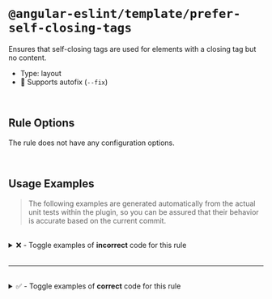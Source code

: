<!--

  DO NOT EDIT.

  This markdown file was autogenerated using a mixture of the following files as the source of truth for its data:
  - ../../src/rules/prefer-self-closing-tags.ts
  - ../../tests/rules/prefer-self-closing-tags/cases.ts

  In order to update this file, it is therefore those files which need to be updated, as well as potentially the generator script:
  - ../../../../tools/scripts/generate-rule-docs.ts

-->

<br>

# `@angular-eslint/template/prefer-self-closing-tags`

Ensures that self-closing tags are used for elements with a closing tag but no content.

- Type: layout
- 🔧 Supports autofix (`--fix`)

<br>

## Rule Options

The rule does not have any configuration options.

<br>

## Usage Examples

> The following examples are generated automatically from the actual unit tests within the plugin, so you can be assured that their behavior is accurate based on the current commit.

<br>

<details>
<summary>❌ - Toggle examples of <strong>incorrect</strong> code for this rule</summary>

<br>

#### Default Config

```json
{
  "rules": {
    "@angular-eslint/template/prefer-self-closing-tags": [
      "error"
    ]
  }
}
```

<br>

#### ❌ Invalid Code

```html
<my-component></my-component>
              ~~~~~~~~~~~~~~~
```

<br>

---

<br>

#### Default Config

```json
{
  "rules": {
    "@angular-eslint/template/prefer-self-closing-tags": [
      "error"
    ]
  }
}
```

<br>

#### ❌ Invalid Code

```html
<my-component *ngIf="condition" type="text" [name]="foo"></my-component>
                                                         ~~~~~~~~~~~~~~~
```

<br>

---

<br>

#### Default Config

```json
{
  "rules": {
    "@angular-eslint/template/prefer-self-closing-tags": [
      "error"
    ]
  }
}
```

<br>

#### ❌ Invalid Code

```html
<my-component
  type="text"
  [name]="foo"
  [items]="items">
</my-component>
~~~~~~~~~~~~~~~
```

<br>

---

<br>

#### Default Config

```json
{
  "rules": {
    "@angular-eslint/template/prefer-self-closing-tags": [
      "error"
    ]
  }
}
```

<br>

#### ❌ Invalid Code

```html
<my-component
  type="text"
  [name]="foo"
  [items]="items"
></my-component>
 ~~~~~~~~~~~~~~~
```

<br>

---

<br>

#### Default Config

```json
{
  "rules": {
    "@angular-eslint/template/prefer-self-closing-tags": [
      "error"
    ]
  }
}
```

<br>

#### ❌ Invalid Code

```html
<ng-template></ng-template>
             ~~~~~~~~~~~~~~
```

<br>

---

<br>

#### Default Config

```json
{
  "rules": {
    "@angular-eslint/template/prefer-self-closing-tags": [
      "error"
    ]
  }
}
```

<br>

#### ❌ Invalid Code

```html
<ng-template> </ng-template>
              ~~~~~~~~~~~~~~
```

<br>

---

<br>

#### Default Config

```json
{
  "rules": {
    "@angular-eslint/template/prefer-self-closing-tags": [
      "error"
    ]
  }
}
```

<br>

#### ❌ Invalid Code

```html
<ng-content></ng-content>
            ~~~~~~~~~~~~~
```

<br>

---

<br>

#### Default Config

```json
{
  "rules": {
    "@angular-eslint/template/prefer-self-closing-tags": [
      "error"
    ]
  }
}
```

<br>

#### ❌ Invalid Code

```html
<ng-content
  selector="my-selector"
></ng-content>
 ~~~~~~~~~~~~~
```

<br>

---

<br>

#### Default Config

```json
{
  "rules": {
    "@angular-eslint/template/prefer-self-closing-tags": [
      "error"
    ]
  }
}
```

<br>

#### ❌ Invalid Code

```html
<ng-content>
</ng-content>
~~~~~~~~~~~~~
```

<br>

---

<br>

#### Default Config

```json
{
  "rules": {
    "@angular-eslint/template/prefer-self-closing-tags": [
      "error"
    ]
  }
}
```

<br>

#### ❌ Invalid Code

```html
<ng-content select="foo>bar">
</ng-content>
~~~~~~~~~~~~~
```

</details>

<br>

---

<br>

<details>
<summary>✅ - Toggle examples of <strong>correct</strong> code for this rule</summary>

<br>

#### Default Config

```json
{
  "rules": {
    "@angular-eslint/template/prefer-self-closing-tags": [
      "error"
    ]
  }
}
```

<br>

#### ✅ Valid Code

```html
<my-component type="text" [name]="foo">With some content</my-component>
```

<br>

---

<br>

#### Default Config

```json
{
  "rules": {
    "@angular-eslint/template/prefer-self-closing-tags": [
      "error"
    ]
  }
}
```

<br>

#### ✅ Valid Code

```html
<my-component />
```

<br>

---

<br>

#### Default Config

```json
{
  "rules": {
    "@angular-eslint/template/prefer-self-closing-tags": [
      "error"
    ]
  }
}
```

<br>

#### ✅ Valid Code

```html
<my-component
  *ngIf="condition"
  type="text"
  [name]="foo"
  [items]="items" />
```

<br>

---

<br>

#### Default Config

```json
{
  "rules": {
    "@angular-eslint/template/prefer-self-closing-tags": [
      "error"
    ]
  }
}
```

<br>

#### ✅ Valid Code

```html
<img />
```

<br>

---

<br>

#### Default Config

```json
{
  "rules": {
    "@angular-eslint/template/prefer-self-closing-tags": [
      "error"
    ]
  }
}
```

<br>

#### ✅ Valid Code

```html
<img src="foo" *ngIf="condition" />
```

<br>

---

<br>

#### Default Config

```json
{
  "rules": {
    "@angular-eslint/template/prefer-self-closing-tags": [
      "error"
    ]
  }
}
```

<br>

#### ✅ Valid Code

```html
<slot></slot><math></math><rb></rb><svg></svg><template></template>
```

<br>

---

<br>

#### Default Config

```json
{
  "rules": {
    "@angular-eslint/template/prefer-self-closing-tags": [
      "error"
    ]
  }
}
```

<br>

#### ✅ Valid Code

```html
<div></div>
```

<br>

---

<br>

#### Default Config

```json
{
  "rules": {
    "@angular-eslint/template/prefer-self-closing-tags": [
      "error"
    ]
  }
}
```

<br>

#### ✅ Valid Code

```html
<DIV></DIV>
```

<br>

---

<br>

#### Default Config

```json
{
  "rules": {
    "@angular-eslint/template/prefer-self-closing-tags": [
      "error"
    ]
  }
}
```

<br>

#### ✅ Valid Code

```html
<div *ngIf="condition"></div>
```

<br>

---

<br>

#### Default Config

```json
{
  "rules": {
    "@angular-eslint/template/prefer-self-closing-tags": [
      "error"
    ]
  }
}
```

<br>

#### ✅ Valid Code

```html
<th scope="col"></th>
```

<br>

---

<br>

#### Default Config

```json
{
  "rules": {
    "@angular-eslint/template/prefer-self-closing-tags": [
      "error"
    ]
  }
}
```

<br>

#### ✅ Valid Code

```html
<th *ngIf="condition" scope="col"></th>
```

<br>

---

<br>

#### Default Config

```json
{
  "rules": {
    "@angular-eslint/template/prefer-self-closing-tags": [
      "error"
    ]
  }
}
```

<br>

#### ✅ Valid Code

```html
<ng-template/>
```

<br>

---

<br>

#### Default Config

```json
{
  "rules": {
    "@angular-eslint/template/prefer-self-closing-tags": [
      "error"
    ]
  }
}
```

<br>

#### ✅ Valid Code

```html
<ng-template>Content</ng-template>
```

<br>

---

<br>

#### Default Config

```json
{
  "rules": {
    "@angular-eslint/template/prefer-self-closing-tags": [
      "error"
    ]
  }
}
```

<br>

#### ✅ Valid Code

```html
<ng-content/>
```

<br>

---

<br>

#### Default Config

```json
{
  "rules": {
    "@angular-eslint/template/prefer-self-closing-tags": [
      "error"
    ]
  }
}
```

<br>

#### ✅ Valid Code

```html
<ng-content select="my-selector" />
```

<br>

---

<br>

#### Default Config

```json
{
  "rules": {
    "@angular-eslint/template/prefer-self-closing-tags": [
      "error"
    ]
  }
}
```

<br>

#### ✅ Valid Code

```html
<ng-content>Fallback content</ng-content>
```

<br>

---

<br>

#### Default Config

```json
{
  "rules": {
    "@angular-eslint/template/prefer-self-closing-tags": [
      "error"
    ]
  }
}
```

<br>

#### ✅ Valid Code

```html
<ng-content>&nbsp;</ng-content>
```

<br>

---

<br>

#### Default Config

```json
{
  "rules": {
    "@angular-eslint/template/prefer-self-closing-tags": [
      "error"
    ]
  }
}
```

<br>

#### ✅ Valid Code

```html
<NG-CONTENT>&nbsp;</NG-CONTENT>
```

<br>

---

<br>

#### Default Config

```json
{
  "rules": {
    "@angular-eslint/template/prefer-self-closing-tags": [
      "error"
    ]
  }
}
```

<br>

#### ✅ Valid Code

```html
<ng-content> <!-- comment --> </ng-content>
```

<br>

---

<br>

#### Default Config

```json
{
  "rules": {
    "@angular-eslint/template/prefer-self-closing-tags": [
      "error"
    ]
  }
}
```

<br>

#### ✅ Valid Code

```html
<ng-content
     select="content"
   >
    <p>Fallback content</p>
  </ng-content>
```

<br>

---

<br>

#### Default Config

```json
{
  "rules": {
    "@angular-eslint/template/prefer-self-closing-tags": [
      "error"
    ]
  }
}
```

<br>

#### ✅ Valid Code

```html
<ng-content select="[slot='icon-only']">
    <ng-content select="[slot=text]" />
  </ng-content>
```

<br>

---

<br>

#### Default Config

```json
{
  "rules": {
    "@angular-eslint/template/prefer-self-closing-tags": [
      "error"
    ]
  }
}
```

<br>

#### ✅ Valid Code

```html
<ng-content select="[slot='foo>bar']" />
```

<br>

---

<br>

#### Default Config

```json
{
  "rules": {
    "@angular-eslint/template/prefer-self-closing-tags": [
      "error"
    ]
  }
}
```

<br>

#### ✅ Valid Code

```html
<ng-content select="[slot='foo>bar']">Fallback</ng-content>
```

<br>

---

<br>

#### Default Config

```json
{
  "rules": {
    "@angular-eslint/template/prefer-self-closing-tags": [
      "error"
    ]
  }
}
```

<br>

#### ✅ Valid Code

**Filename: src/index.html**

```html
<app-root></app-root>
```

<br>

---

<br>

#### Default Config

```json
{
  "rules": {
    "@angular-eslint/template/prefer-self-closing-tags": [
      "error"
    ]
  }
}
```

<br>

#### ✅ Valid Code

```html
<ng-container>&nbsp;</ng-container>
```

<br>

---

<br>

#### Default Config

```json
{
  "rules": {
    "@angular-eslint/template/prefer-self-closing-tags": [
      "error"
    ]
  }
}
```

<br>

#### ✅ Valid Code

```html
<my-component>  <!-- not empty -->  </my-component>
```

</details>

<br>
